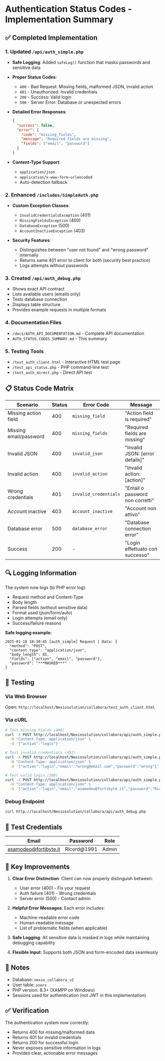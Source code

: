 # Authentication Status Codes - Implementation Summary

## ✅ Completed Implementation

### 1. Updated `/api/auth_simple.php`
- **Safe Logging**: Added `safeLog()` function that masks passwords and sensitive data
- **Proper Status Codes**:
  - `400` - Bad Request: Missing fields, malformed JSON, invalid action
  - `401` - Unauthorized: Invalid credentials
  - `200` - Success: Valid login
  - `500` - Server Error: Database or unexpected errors

- **Detailed Error Responses**:
  ```json
  {
    "success": false,
    "error": {
      "code": "missing_fields",
      "message": "Required fields are missing",
      "fields": ["email", "password"]
    }
  }
  ```

- **Content-Type Support**:
  - `application/json`
  - `application/x-www-form-urlencoded`
  - Auto-detection fallback

### 2. Enhanced `/includes/SimpleAuth.php`
- **Custom Exception Classes**:
  - `InvalidCredentialsException` (401)
  - `MissingFieldsException` (400)
  - `DatabaseException` (500)
  - `AccountInactiveException` (403)

- **Security Features**:
  - Distinguishes between "user not found" and "wrong password" internally
  - Returns same 401 error to client for both (security best practice)
  - Logs attempts without passwords

### 3. Created `/api/auth_debug.php`
- Shows exact API contract
- Lists available users (emails only)
- Tests database connection
- Displays table structure
- Provides example requests in multiple formats

### 4. Documentation Files
- `/docs/AUTH_API_DOCUMENTATION.md` - Complete API documentation
- `AUTH_STATUS_CODES_SUMMARY.md` - This summary

### 5. Testing Tools
- `/test_auth_client.html` - Interactive HTML test page
- `/test_api_status.php` - PHP command-line test
- `/test_auth_direct.php` - Direct API test

## 📋 Status Code Matrix

| Scenario | Status | Error Code | Message |
|----------|--------|------------|---------|
| Missing action field | 400 | `missing_field` | "Action field is required" |
| Missing email/password | 400 | `missing_fields` | "Required fields are missing" |
| Invalid JSON | 400 | `invalid_json` | "Invalid JSON: [error details]" |
| Invalid action | 400 | `invalid_action` | "Invalid action: [action]" |
| Wrong credentials | 401 | `invalid_credentials` | "Email o password non corretti" |
| Account inactive | 403 | `account_inactive` | "Account non attivo" |
| Database error | 500 | `database_error` | "Database connection error" |
| Success | 200 | - | "Login effettuato con successo" |

## 🔍 Logging Information

The system now logs (to PHP error log):
- Request method and Content-Type
- Body length
- Parsed fields (without sensitive data)
- Format used (json/form/auto)
- Login attempts (email only)
- Success/failure reasons

**Safe logging example:**
```
2025-01-18 10:30:45 [auth_simple] Request | Data: {
  "method": "POST",
  "content_type": "application/json",
  "body_length": 85,
  "fields": ["action", "email", "password"],
  "password": "***MASKED***"
}
```

## 🧪 Testing

### Via Web Browser
Open: `http://localhost/Nexiosolution/collabora/test_auth_client.html`

### Via cURL
```bash
# Test missing fields (400)
curl -X POST http://localhost/Nexiosolution/collabora/api/auth_simple.php \
  -H "Content-Type: application/json" \
  -d '{"action":"login"}'

# Test invalid credentials (401)
curl -X POST http://localhost/Nexiosolution/collabora/api/auth_simple.php \
  -H "Content-Type: application/json" \
  -d '{"action":"login","email":"wrong@email.com","password":"wrong"}'

# Test valid login (200)
curl -X POST http://localhost/Nexiosolution/collabora/api/auth_simple.php \
  -H "Content-Type: application/json" \
  -d '{"action":"login","email":"asamodeo@fortibyte.it","password":"Ricord@1991"}'
```

### Debug Endpoint
```bash
curl http://localhost/Nexiosolution/collabora/api/auth_debug.php
```

## 🔐 Test Credentials

| Email | Password | Role |
|-------|----------|------|
| asamodeo@fortibyte.it | Ricord@1991 | Admin |

## 🎯 Key Improvements

1. **Clear Error Distinction**: Client can now properly distinguish between:
   - User error (400) - Fix your request
   - Auth failure (401) - Wrong credentials
   - Server error (500) - Contact admin

2. **Helpful Error Messages**: Each error includes:
   - Machine-readable error code
   - Human-readable message
   - List of problematic fields (when applicable)

3. **Safe Logging**: All sensitive data is masked in logs while maintaining debugging capability

4. **Flexible Input**: Supports both JSON and form-encoded data seamlessly

## 📝 Notes

- Database: `nexio_collabora_v2`
- User table: `users`
- PHP version: 8.3+ (XAMPP on Windows)
- Sessions used for authentication (not JWT in this implementation)

## ✅ Verification

The authentication system now correctly:
- Returns 400 for missing/malformed data
- Returns 401 for invalid credentials
- Returns 200 for successful login
- Never exposes sensitive information in logs
- Provides clear, actionable error messages
